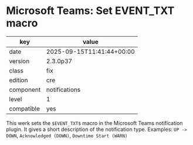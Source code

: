 [//]: # (werk v2)
# Microsoft Teams: Set EVENT_TXT macro

key        | value
---------- | ---
date       | 2025-09-15T11:41:44+00:00
version    | 2.3.0p37
class      | fix
edition    | cre
component  | notifications
level      | 1
compatible | yes

This werk sets the `$EVENT_TXT$` macro in the Microsoft Teams notification plugin.
It gives a short description of the notification type.
Examples: `UP -> DOWN`, `Acknowledged (DOWN)`, `Downtime Start (WARN)`

